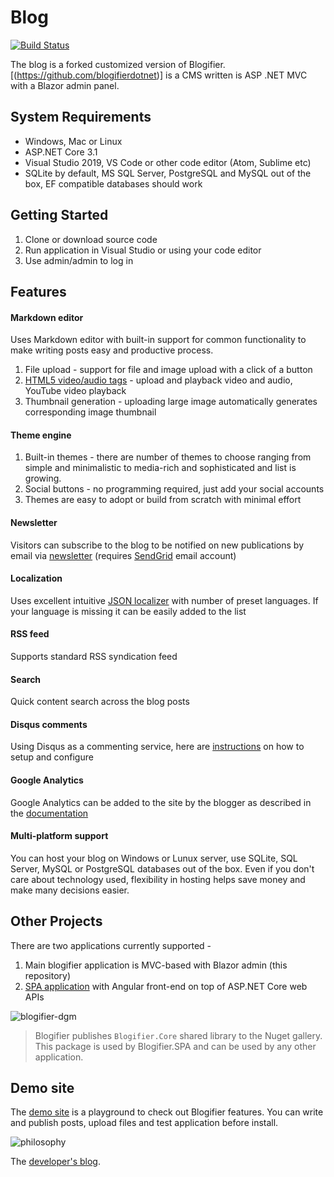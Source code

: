 # Blog
[![Build Status](https://dev.azure.com/rtur/Blogifier/_apis/build/status/blogifierdotnet.Blogifier)](https://dev.azure.com/rtur/Blogifier/_build/latest?definitionId=3)

The blog is a forked customized version of Blogifier. [(https://github.com/blogifierdotnet)] is a CMS written is ASP .NET MVC with a Blazor admin panel. 


## System Requirements

* Windows, Mac or Linux
* ASP.NET Core 3.1
* Visual Studio 2019, VS Code or other code editor (Atom, Sublime etc)
* SQLite by default, MS SQL Server, PostgreSQL and MySQL out of the box, EF compatible databases should work

## Getting Started

1. Clone or download source code
2. Run application in Visual Studio or using your code editor
3. Use admin/admin to log in

## Features

#### Markdown editor
Uses Markdown editor with built-in support for common functionality to make writing posts easy and productive process.

1. File upload - support for file and image upload with a click of a button
2. [HTML5 video/audio tags](https://github.com/blogifierdotnet/Blogifier/blob/master/docs/VideoAudio.md) - 
    upload and playback video and audio, YouTube video playback
3. Thumbnail generation - uploading large image automatically generates corresponding image thumbnail

#### Theme engine

1. Built-in themes - there are number of themes to choose ranging from simple and minimalistic to media-rich and sophisticated and list is growing.
2. Social buttons - no programming required, just add your social accounts
3. Themes are easy to adopt or build from scratch with minimal effort

#### Newsletter
Visitors can subscribe to the blog to be notified on new publications by email via 
[newsletter](https://github.com/blogifierdotnet/Blogifier/blob/master/docs/Newsletter.md) (requires 
[SendGrid](https://github.com/blogifierdotnet/Blogifier/blob/master/docs/SendGrid.md) email account)

#### Localization
Uses excellent intuitive [JSON localizer](https://github.com/blogifierdotnet/Blogifier/blob/master/docs/Localization.md) 
with number of preset languages. If your language is missing it can be easily added to the list

#### RSS feed
Supports standard RSS syndication feed

#### Search
Quick content search across the blog posts

#### Disqus comments
Using Disqus as a commenting service, here are 
[instructions](https://github.com/blogifierdotnet/Blogifier/blob/master/docs/ScriptIncludes.md) on how to setup and configure

#### Google Analytics
Google Analytics can be added to the site by the blogger as described in 
the [documentation](https://github.com/blogifierdotnet/Blogifier/blob/master/docs/ScriptIncludes.md) 

#### Multi-platform support
You can host your blog on Windows or Lunux server, use SQLite, SQL Server, MySQL or PostgreSQL databases out of the box. 
Even if you don't care about technology used, flexibility in hosting helps save money and make many decisions easier.

## Other Projects
There are two applications currently supported -
1. Main blogifier application is MVC-based with Blazor admin (this repository)
2. [SPA application](https://github.com/blogifierdotnet/Blogifier.SPA) with Angular front-end on top of ASP.NET Core web APIs

![blogifier-dgm](https://user-images.githubusercontent.com/1932785/81506457-1611e580-92bc-11ea-927e-b826c56ba21b.png)
> Blogifier publishes `Blogifier.Core` shared library to the Nuget gallery.
This package is used by Blogifier.SPA and can be used by any other application.

## Demo site

The [demo site](http://blogifier.net) is a playground to check out Blogifier features. You can write and publish posts, upload files and test application before install.

![philosophy](https://user-images.githubusercontent.com/1932785/81521511-0e2e6180-930d-11ea-8ad5-35d3cf2b6e8c.jpg)

The [developer's blog](http://rtur.net/blog).
